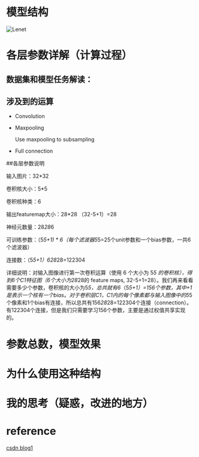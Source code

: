 # 模型结构
![Lenet](http://static.zybuluo.com/feixian15/bo9cgzyuomzn73jiq6o9hsuu/ScreenShot2017-07-06at12.24.42PM.png)
# 各层参数详解（计算过程）
## 数据集和模型任务解读：
## 涉及到的运算
* Convolution
* Maxpooling

    Use maxpooling to subsampling 

* Full connection


##各层参数说明

输入图片：32*32

卷积核大小：5*5

卷积核种类：6

输出featuremap大小：28*28 （32-5+1）=28

神经元数量：28*28*6

可训练参数：（5*5+1) * 6（每个滤波器5*5=25个unit参数和一个bias参数，一共6个滤波器）

连接数：（5*5+1）*6*28*28=122304

详细说明：对输入图像进行第一次卷积运算（使用 6 个大小为 5*5 的卷积核），得到6个C1特征图（6个大小为28*28的 feature maps, 32-5+1=28）。我们再来看看需要多少个参数，卷积核的大小为5*5，总共就有6*（5*5+1）=156个参数，其中+1是表示一个核有一个bias。对于卷积层C1，C1内的每个像素都与输入图像中的5*5个像素和1个bias有连接，所以总共有156*28*28=122304个连接（connection）。有122304个连接，但是我们只需要学习156个参数，主要是通过权值共享实现的。

# 参数总数，模型效果



# 为什么使用这种结构



# 我的思考（疑惑，改进的地方）

# reference
[csdn blog1](https://cuijiahua.com/blog/2018/01/dl_3.html)
